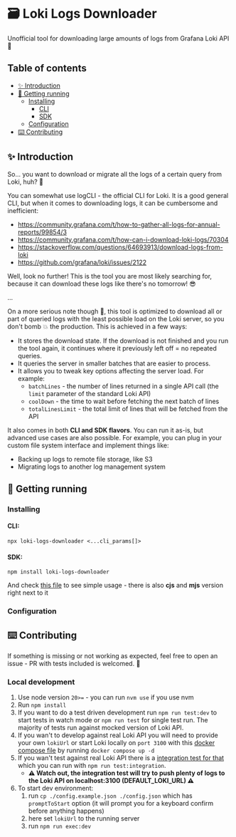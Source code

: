 # 🗃️ Loki Logs Downloader

Unofficial tool for downloading large amounts of logs from Grafana Loki API 📖

## Table of contents

- [✨ Introduction](#introduction)
- [🏃 Getting running](#getting-running)
  - [Installing](#installing)
    - [CLI](#cli)
    - [SDK](#sdk)
  - [Configuration](#configuration)
- [⌨️ Contributing](#contributing)

## ✨ Introduction

So... you want to download or migrate all the logs of a certain query from Loki, huh? 🙈

You can somewhat use logCLI - the official CLI for Loki. It is a good general CLI, but when it comes to downloading logs, it can be cumbersome and inefficient:

- https://community.grafana.com/t/how-to-gather-all-logs-for-annual-reports/99854/3
- https://community.grafana.com/t/how-can-i-download-loki-logs/70304
- https://stackoverflow.com/questions/64693913/download-logs-from-loki
- https://github.com/grafana/loki/issues/2122

Well, look no further! This is the tool you are most likely searching for, because it can download these logs like there's no tomorrow! 😎

...
<br>

On a more serious note though 🗿, this tool is optimized to download all or part of queried logs with the least possible load on the Loki server, so you don't bomb 💥 the production. This is achieved in a few ways:

- It stores the download state. If the download is not finished and you run the tool again, it continues where it previously left off = no repeated queries.
- It queries the server in smaller batches that are easier to process.
- It allows you to tweak key options affecting the server load. For example:
  - `batchLines` - the number of lines returned in a single API call (the `limit` parameter of the standard Loki API)
  - `coolDown` - the time to wait before fetching the next batch of lines
  - `totalLinesLimit` - the total limit of lines that will be fetched from the API

It also comes in both **CLI and SDK flavors**. You can run it as-is, but advanced use cases are also possible. For example, you can plug in your custom file system interface and implement things like:

- Backing up logs to remote file storage, like S3
- Migrating logs to another log management system

## 🏃 Getting running

### Installing

#### CLI:

```
npx loki-logs-downloader <...cli_params[]>
```

#### SDK:

```
npm install loki-logs-downloader
```

And check [this file](./npm-check/sdk.ts) to see simple usage - there is also **cjs** and **mjs** version right next to it

### Configuration

## ⌨️ Contributing

If something is missing or not working as expected, feel free to open an issue - PR with tests included is welcomed. 🫶

### Local development

1. Use node version `20>=` - you can run `nvm use` if you use nvm
2. Run `npm install`
3. If you want to do a test driven development run `npm run test:dev` to start tests in watch mode or `npm run test` for single test run. The majority of tests run against mocked version of Loki API.
4. If you wan't to develop against real Loki API you will need to provide your own `lokiUrl` or start Loki locally on `port 3100` with this [docker compose file](./docker-compose.yaml) by running `docker compose up -d`
5. If you wan't test against real Loki API there is a [integration test for that](./src/integration.spec.ts) which you can run with `npm run test:integration`.
   - **⚠️ Watch out, the integration test will try to push plenty of logs to the Loki API on localhost:3100 (DEFAULT_LOKI_URL) ⚠️**
6. To start dev environment:
   1. run `cp ./config.example.json ./config.json` which has `promptToStart` option (it will prompt you for a keyboard confirm before anything happens)
   2. here set `lokiUrl` to the running server
   3. run `npm run exec:dev`
